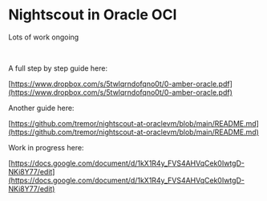 # Nightscout in Oracle OCI

Lots of work ongoing

</br>

A full step by step guide here:

[https://www.dropbox.com/s/5twlqrndofqno0t/0-amber-oracle.pdf](https://www.dropbox.com/s/5twlqrndofqno0t/0-amber-oracle.pdf)

Another guide here:

[https://github.com/tremor/nightscout-at-oraclevm/blob/main/README.md](https://github.com/tremor/nightscout-at-oraclevm/blob/main/README.md)

Work in progress here:

[https://docs.google.com/document/d/1kX1R4y_FVS4AHVqCek0IwtgD-NKi8Y77/edit](https://docs.google.com/document/d/1kX1R4y_FVS4AHVqCek0IwtgD-NKi8Y77/edit)